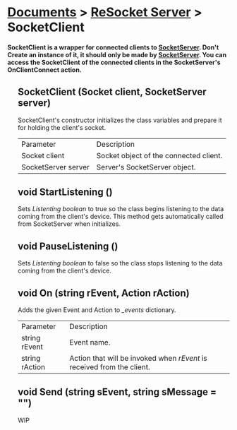 # [Documents](https://github.com/Tidominer/ReSocket/blob/main/Documents/Documents.md) > [ReSocket Server](https://github.com/Tidominer/ReSocket/blob/main/Documents/ReSocket/ReSocket.md) > SocketClient
#### SocketClient is a wrapper for connected clients to [SocketServer](https://github.com/Tidominer/ReSocket/blob/main/Documents/ReSocket/SocketServer.md). Don't Create an instance of it, it should only be made by [SocketServer](https://github.com/Tidominer/ReSocket/blob/main/Documents/ReSocket/SocketServer.md). You can access the SocketClient of the connected clients in the SocketServer's OnClientConnect action.

<ul>
  <l1> <h2> SocketClient (Socket client, SocketServer server) </h2> </li>
  SocketClient's constructor initializes the class variables and prepare it for holding the client's socket.
  <table>
    <tr>
      <td>Parameter</td>
      <td>Description</td>
    </tr>
    <tr>
      <td>Socket client</td>
      <td>Socket object of the connected client.</td>
    </tr>
    <tr>
      <td>SocketServer server</td>
      <td>Server's SocketServer object.</td>
    </tr>
  </table>
  <l1> <h2> void StartListening () </h2> </li>
  Sets <i>Listenting boolean</i> to true so the class begins listening to the data coming from the client's device. This method gets automatically called from SocketServer when initializes.
  <l1> <h2> void PauseListening () </h2> </li>
  Sets <i>Listenting boolean</i> to false so the class stops listening to the data coming from the client's device.
  <l1> <h2> void On (string rEvent, Action<string> rAction) </h2> </li>
    Adds the given Event and Action to <i>_events</i> dictionary.
    <table>
    <tr>
      <td>Parameter</td>
      <td>Description</td>
    </tr>
    <tr>
      <td>string rEvent</td>
      <td>Event name.</td>
    </tr>
    <tr>
      <td>string rAction</td>
      <td>Action that will be invoked when <i>rEvent</i> is received from the client.</td>
    </tr>
  </table>
  <l1> <h2> void Send (string sEvent, string sMessage = "") </h2> </li>
  WIP
</ul>
